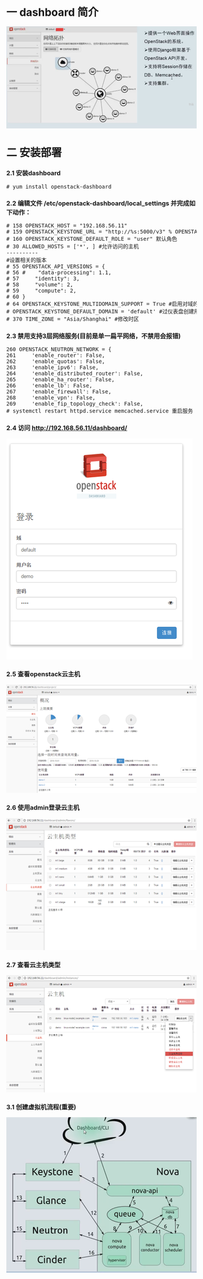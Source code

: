 # 一 dashboard 简介

![](images/dashboarda.png) 

# 二 安装部署

### 2.1 安装dashboard
<pre>
# yum install openstack-dashboard
</pre>

### 2.2 编辑文件 /etc/openstack-dashboard/local_settings 并完成如下动作：
<pre>
# 158 OPENSTACK_HOST = "192.168.56.11"
# 159 OPENSTACK_KEYSTONE_URL = "http://%s:5000/v3" % OPENSTACK_HOST
# 160 OPENSTACK_KEYSTONE_DEFAULT_ROLE = "user" 默认角色
# 30 ALLOWED_HOSTS = ['*', ] #允许访问的主机
----------
#设置相关的版本
# 55 OPENSTACK_API_VERSIONS = {
# 56 #    "data-processing": 1.1,
# 57     "identity": 3,
# 58     "volume": 2,
# 59     "compute": 2,
# 60 }
# 64 OPENSTACK_KEYSTONE_MULTIDOMAIN_SUPPORT = True #启用对域的支持
# OPENSTACK_KEYSTONE_DEFAULT_DOMAIN = 'default' #过仪表盘创建用户时的默认域配置为 default
# 370 TIME_ZONE = "Asia/Shanghai" #修改时区
</pre>

### 2.3 禁用支持3层网络服务(目前是单一扁平网络，不禁用会报错)
<pre>
260 OPENSTACK_NEUTRON_NETWORK = {
261     'enable_router': False,
262     'enable_quotas': False,
263     'enable_ipv6': False,
264     'enable_distributed_router': False,
265     'enable_ha_router': False,
266     'enable_lb': False,
267     'enable_firewall': False,
268     'enable_vpn': False,
269     'enable_fip_topology_check': False,
# systemctl restart httpd.service memcached.service 重启服务
</pre>

### 2.4 访问 http://192.168.56.11/dashboard/
![](images/dashboardc.png)
 
### 2.5 查看openstack云主机
![](images/dashboardd.png)

### 2.6 使用admin登录云主机
![](images/dashboarde.png)

### 2.7 查看云主机类型
![](images/dashboardf.png)

### 3.1 创建虚拟机流程(重要)
![](images/dashboardb.png)